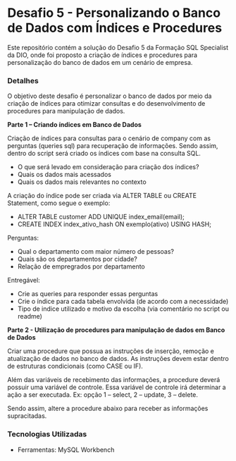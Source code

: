 # Desafio 5 - Personalizando o Banco de Dados com Índices e Procedures

Este repositório contém a solução do Desafio 5 da Formação SQL Specialist da DIO, onde foi proposto a criação de índices e procedures para personalização do banco de dados em um cenário de empresa.

### Detalhes

O objetivo deste desafio é personalizar o banco de dados por meio da criação de índices para otimizar consultas e do desenvolvimento de procedures para manipulação de dados.

**Parte 1 – Criando índices em Banco de Dados**

Criação de índices para consultas para o cenário de company com as perguntas (queries sql) para recuperação de informações. Sendo assim, dentro do script será criado os índices com base na consulta SQL.  

- O que será levado em consideração para criação dos índices? 
- Quais os dados mais acessados 
- Quais os dados mais relevantes no contexto 

A criação do índice pode ser criada via ALTER TABLE ou CREATE Statement, como segue o exemplo: 

- ALTER TABLE customer ADD UNIQUE index_email(email); 
- CREATE INDEX index_ativo_hash ON exemplo(ativo) USING HASH; 

Perguntas:  

- Qual o departamento com maior número de pessoas? 
- Quais são os departamentos por cidade? 
- Relação de empregrados por departamento 

Entregável: 

- Crie as queries para responder essas perguntas 
- Crie o índice para cada tabela envolvida (de acordo com a necessidade) 
- Tipo de indice utilizado e motivo da escolha (via comentário no script ou readme) 


**Parte 2 - Utilização de procedures para manipulação de dados em Banco de Dados**

Criar uma procedure que possua as instruções de inserção, remoção e atualização de dados no banco de dados. As instruções devem estar dentro de estruturas condicionais (como CASE ou IF).  

Além das variáveis de recebimento das informações, a procedure deverá possuir uma variável de controle. Essa variável de controle irá determinar a ação a ser executada. Ex: opção 1 – select, 2 – update, 3 – delete. 

Sendo assim, altere a procedure abaixo para receber as informações supracitadas. 


### Tecnologias Utilizadas

- Ferramentas: MySQL Workbench


